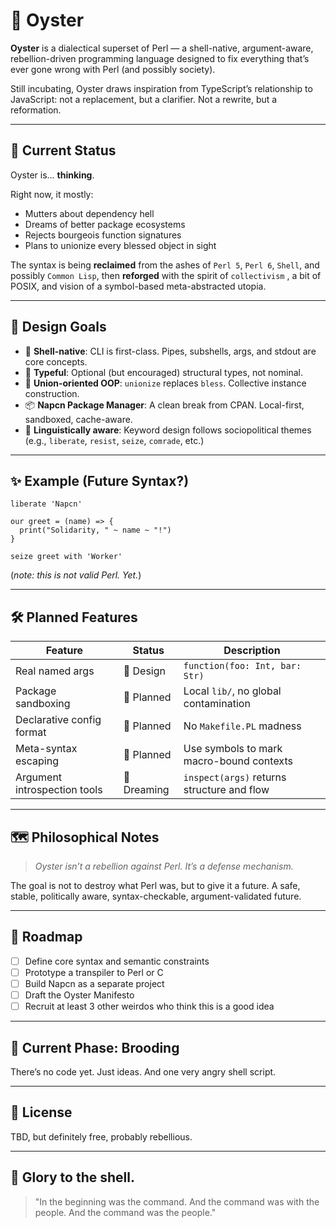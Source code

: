 # 🥚 Oyster

**Oyster** is a dialectical superset of Perl — a shell-native, argument-aware, rebellion-driven programming language designed to fix everything that’s ever gone wrong with Perl (and possibly society).

Still incubating, Oyster draws inspiration from TypeScript’s relationship to JavaScript: not a replacement, but a clarifier. Not a rewrite, but a reformation.

---

## 🤔 Current Status

Oyster is... **thinking**.

Right now, it mostly:
- Mutters about dependency hell
- Dreams of better package ecosystems
- Rejects bourgeois function signatures
- Plans to unionize every blessed object in sight

The syntax is being **reclaimed** from the ashes of `Perl 5`, `Perl 6`, `Shell`, and possibly `Common Lisp`, then **reforged** with the spirit of `collectivism` , a bit of POSIX, and vision of a symbol-based meta-abstracted utopia.

---

## 🧱 Design Goals

- 🐚 **Shell-native**: CLI is first-class. Pipes, subshells, args, and stdout are core concepts.
- 🧠 **Typeful**: Optional (but encouraged) structural types, not nominal.
- 🤝 **Union-oriented OOP**: `unionize` replaces `bless`. Collective instance construction.
- 📦 **Napcn Package Manager**: A clean break from CPAN. Local-first, sandboxed, cache-aware.
- 🧬 **Linguistically aware**: Keyword design follows sociopolitical themes (e.g., `liberate`, `resist`, `seize`, `comrade`, etc.)

---

## ✨ Example (Future Syntax?)

```oyster
liberate 'Napcn'

our greet = (name) => {
  print("Solidarity, " ~ name ~ "!")
}

seize greet with 'Worker'
```

(*note: this is not valid Perl. Yet.*)

---

## 🛠 Planned Features

| Feature                      | Status     | Description                                |
|------------------------------|------------|--------------------------------------------|
| Real named args              | 🥚 Design   | `function(foo: Int, bar: Str)`             |
| Package sandboxing           | 🥚 Planned  | Local `lib/`, no global contamination      |
| Declarative config format    | 🥚 Planned  | No `Makefile.PL` madness                   |
| Meta-syntax escaping         | 🥚 Planned  | Use symbols to mark macro-bound contexts   |
| Argument introspection tools | 🥚 Dreaming | `inspect(args)` returns structure and flow |

---

## 🗺 Philosophical Notes

> *Oyster isn’t a rebellion against Perl. It’s a defense mechanism.*

The goal is not to destroy what Perl was, but to give it a future. A safe, stable, politically aware, syntax-checkable, argument-validated future.

---

## 📅 Roadmap

- [ ] Define core syntax and semantic constraints
- [ ] Prototype a transpiler to Perl or C
- [ ] Build Napcn as a separate project
- [ ] Draft the Oyster Manifesto
- [ ] Recruit at least 3 other weirdos who think this is a good idea

---

## 🧪 Current Phase: **Brooding**

There’s no code yet. Just ideas. And one very angry shell script.

---

## 📄 License

TBD, but definitely free, probably rebellious.

---

## 🐚 Glory to the shell.

> "In the beginning was the command. And the command was with the people. And the command was the people."

